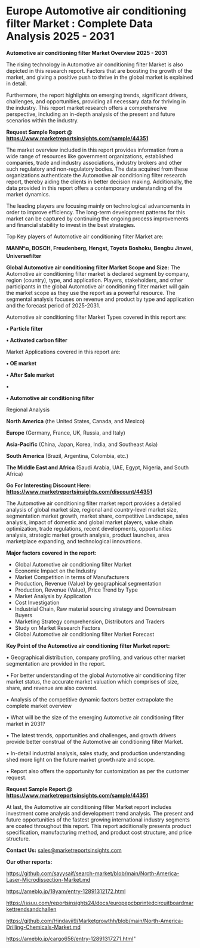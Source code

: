 # Europe Automotive air conditioning filter Market : Complete Data Analysis 2025 - 2031

<Strong> Automotive air conditioning filter Market Overview 2025 - 2031</strong>

The rising technology in Automotive air conditioning filter Market is also depicted in this research report. Factors that are boosting the growth of the market, and giving a positive push to thrive in the global market is explained in detail.

Furthermore, the report highlights on emerging trends, significant drivers, challenges, and opportunities, providing all necessary data for thriving in the industry. This report market research offers a comprehensive perspective, including an in-depth analysis of the present and future scenarios within the industry.

<strong>Request Sample Report @ <a href=https://www.marketreportsinsights.com/sample/44351>https://www.marketreportsinsights.com/sample/44351</a></strong>

The market overview included in this report provides information from a wide range of resources like government organizations, established companies, trade and industry associations, industry brokers and other such regulatory and non-regulatory bodies. The data acquired from these organizations authenticate the Automotive air conditioning filter research report, thereby aiding the clients in better decision making. Additionally, the data provided in this report offers a contemporary understanding of the market dynamics.

The leading players are focusing mainly on technological advancements in order to improve efficiency. The long-term development patterns for this market can be captured by continuing the ongoing process improvements and financial stability to invest in the best strategies.

Top Key players of Automotive air conditioning filter Market are:

<strong>MANNᵃఐ, BOSCH, Freudenberg, Hengst, Toyota Boshoku, Bengbu Jinwei, Universefilter</strong>

<strong><b>Global Automotive air conditioning filter Market Scope and Size:</b></strong>
The Automotive air conditioning filter market is declared segment by company, region (country), type, and application. Players, stakeholders, and other participants in the global Automotive air conditioning filter market will gain the market scope as they use the report as a powerful resource. The segmental analysis focuses on revenue and product by type and application and the forecast period of 2025-2031.

Automotive air conditioning filter Market Types covered in this report are:

<strong>•  Particle filter

•  Activated carbon filter</strong>

Market Applications covered in this report are:

<strong>•  OE market

•  After Sale market

•  

•  Automotive air conditioning filter</strong> 

Regional Analysis

<strong>North America</strong> (the United States, Canada, and Mexico)

<strong>Europe</strong> (Germany, France, UK, Russia, and Italy)

<strong>Asia-Pacific</strong> (China, Japan, Korea, India, and Southeast Asia)

<strong>South America</strong> (Brazil, Argentina, Colombia, etc.)

<strong>The Middle East and Africa</strong> (Saudi Arabia, UAE, Egypt, Nigeria, and South Africa)

<strong>Go For Interesting Discount Here: <a href=https://www.marketreportsinsights.com/discount/44351>https://www.marketreportsinsights.com/discount/44351</a></strong>

The Automotive air conditioning filter market report provides a detailed analysis of global market size, regional and country-level market size, segmentation market growth, market share, competitive Landscape, sales analysis, impact of domestic and global market players, value chain optimization, trade regulations, recent developments, opportunities analysis, strategic market growth analysis, product launches, area marketplace expanding, and technological innovations.

<strong><b>Major factors covered in the report:</b></strong>
<ul>
  <li>Global Automotive air conditioning filter Market </li>
  <li>Economic Impact on the Industry</li>
  <li>Market Competition in terms of Manufacturers</li>
  <li>Production, Revenue (Value) by geographical segmentation</li>
  <li>Production, Revenue (Value), Price Trend by Type</li>
  <li>Market Analysis by Application</li>
  <li>Cost Investigation</li>
  <li>Industrial Chain, Raw material sourcing strategy and Downstream Buyers</li>
  <li>Marketing Strategy comprehension, Distributors and Traders</li>
  <li>Study on Market Research Factors</li>
  <li>Global Automotive air conditioning filter Market Forecast</li>
</ul>

<strong><b>Key Point of the Automotive air conditioning filter Market report:</b></strong>

• Geographical distribution, company profiling, and various other market segmentation are provided in the report.

• For better understanding of the global Automotive air conditioning filter market status, the accurate market valuation which comprises of size, share, and revenue are also covered.

• Analysis of the competitive dynamic factors better extrapolate the complete market overview

• What will be the size of the emerging Automotive air conditioning filter market in 2031?

• The latest trends, opportunities and challenges, and growth drivers provide better construal of the Automotive air conditioning filter Market.

• In-detail industrial analysis, sales study, and production understanding shed more light on the future market growth rate and scope.

• Report also offers the opportunity for customization as per the customer request.

<strong>Request Sample Report @ <a href=https://www.marketreportsinsights.com/sample/44351>https://www.marketreportsinsights.com/sample/44351</a></strong>

At last, the Automotive air conditioning filter Market report includes investment come analysis and development trend analysis. The present and future opportunities of the fastest growing international industry segments are coated throughout this report. This report additionally presents product specification, manufacturing method, and product cost structure, and price structure.

<strong>Contact Us:</strong>
sales@marketreportsinsights.com

<strong>Our other reports:</strong>

<a href=https://github.com/sayysaif/search-market/blob/main/North-America-Laser-Microdissection-Market.md>https://github.com/sayysaif/search-market/blob/main/North-America-Laser-Microdissection-Market.md</a>

<a href=https://ameblo.jp/18yam/entry-12891312172.html>https://ameblo.jp/18yam/entry-12891312172.html</a>

<a href=https://issuu.com/reportsinsights24/docs/europepcbprintedcircuitboardmarkettrendsandchallen>https://issuu.com/reportsinsights24/docs/europepcbprintedcircuitboardmarkettrendsandchallen</a>

<a href=https://github.com/Hindavii9/Marketgrowthh/blob/main/North-America-Drilling-Chemicals-Market.md>https://github.com/Hindavii9/Marketgrowthh/blob/main/North-America-Drilling-Chemicals-Market.md</a>

<a href=https://ameblo.jp/cargo656/entry-12891317271.html>https://ameblo.jp/cargo656/entry-12891317271.html</a>"
